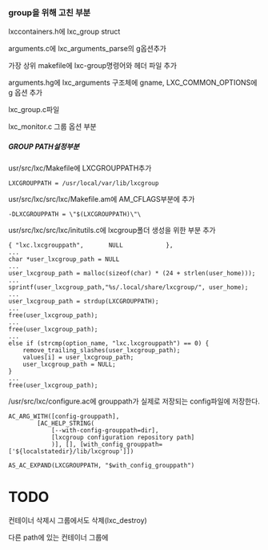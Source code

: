 ### group을 위해 고친 부분

lxccontainers.h에 lxc_group struct

arguments.c에 lxc_arguments_parse의 g옵션추가

가장 상위 makefile에 lxc-group명령어와 헤더 파일 추가

arguments.hg에 lxc_arguments 구조체에 gname, LXC_COMMON_OPTIONS에 g 옵션 추가

lxc_group.c파일

lxc_monitor.c 그룹 옵션 부분



##### GROUP PATH설정부분

usr/src/lxc/Makefile에 LXCGROUPPATH추가

```
LXCGROUPPATH = /usr/local/var/lib/lxcgroup
```



usr/src/lxc/src/lxc/Makefile.am에 AM_CFLAGS부분에 추가

```asembly
-DLXCGROUPPATH = \"$(LXCGROUPPATH)\"\
```



usr/src/lxc/src/lxc/initutils.c에 lxcgroup폴더 생성을 위한 부분 추가

```
{ "lxc.lxcgrouppath",       NULL            },
...
char *user_lxcgroup_path = NULL
...
user_lxcgroup_path = malloc(sizeof(char) * (24 + strlen(user_home)));
...
sprintf(user_lxcgroup_path,"%s/.local/share/lxcgroup/", user_home);
...
user_lxcgroup_path = strdup(LXCGROUPPATH);
...
free(user_lxcgroup_path);
...
free(user_lxcgroup_path);
...
else if (strcmp(option_name, "lxc.lxcgrouppath") == 0) {
    remove_trailing_slashes(user_lxcgroup_path);
    values[i] = user_lxcgroup_path;
    user_lxcgroup_path = NULL;
}
...
free(user_lxcgroup_path);
```



/usr/src/lxc/configure.ac에 grouppath가 실제로 저장되는 config파일에 저장한다.

```
AC_ARG_WITH([config-grouppath],
        [AC_HELP_STRING(
            [--with-config-grouppath=dir],
            [lxcgroup configuration repository path]
            )], [], [with_config_grouppath=['${localstatedir}/lib/lxcgroup']])
```

```
AS_AC_EXPAND(LXCGROUPPATH, "$with_config_grouppath")
```

# TODO
컨테이너 삭제시 그룹에서도 삭제(lxc_destroy)

다른 path에 있는 컨테이너 그룹에 

